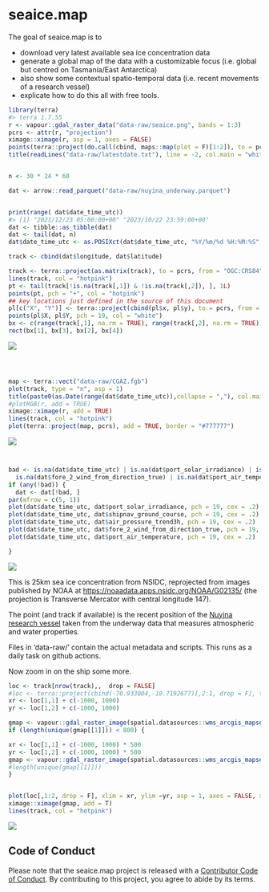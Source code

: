
<!-- README.md is generated from README.Rmd. Please edit that file -->

# seaice.map

<!-- badges: start -->
<!-- [![R-CMD-check](https://github.com/mdsumner/seaice.map/actions/workflows/R-CMD-check.yaml/badge.svg)](https://github.com/mdsumner/seaice.map/actions/workflows/R-CMD-check.yaml)-->
<!-- badges: end -->

The goal of seaice.map is to

- download very latest available sea ice concentration data
- generate a global map of the data with a customizable focus
  (i.e. global but centred on Tasmania/East Antarctica)
- also show some contextual spatio-temporal data (i.e. recent movements
  of a research vessel)
- explicate how to do this all with free tools.

``` r
library(terra)
#> terra 1.7.55
r <- vapour::gdal_raster_data("data-raw/seaice.png", bands = 1:3)
pcrs <- attr(r, "projection")
ximage::ximage(r, asp = 1, axes = FALSE)
points(terra::project(do.call(cbind, maps::map(plot = F)[1:2]), to = pcrs, from = "OGC:CRS84"), pch = ".", col = "#777777")
title(readLines("data-raw/latestdate.txt"), line = -2, col.main = "white")


n <- 30 * 24 * 60

dat <- arrow::read_parquet("data-raw/nuyina_underway.parquet")


print(range( dat$date_time_utc))
#> [1] "2021/12/23 05:00:00+00" "2023/10/22 23:59:00+00"
dat <- tibble::as_tibble(dat)
dat <- tail(dat, n)
dat$date_time_utc <- as.POSIXct(dat$date_time_utc, "%Y/%m/%d %H:%M:%S", tz = "UTC")

track <- cbind(dat$longitude, dat$latitude)

track <- terra::project(as.matrix(track), to = pcrs, from = "OGC:CRS84")
lines(track, col = "hotpink")
pt <- tail(track[!is.na(track[,1]) & !is.na(track[,2]), ], 1L)
points(pt, pch = "+", col = "hotpink")
## key locations just defined in the source of this document
pl[c("X", "Y")] <- terra::project(cbind(pl$x, pl$y), to = pcrs, from = "OGC:CRS84")
points(pl$X, pl$Y, pch = 19, col = "white")
bx <- c(range(track[,1], na.rm = TRUE), range(track[,2], na.rm = TRUE))
rect(bx[1], bx[3], bx[2], bx[4])
```

![](man/figures/README-example-1.png)<!-- -->

``` r



map <- terra::vect("data-raw/CGAZ.fgb")
plot(track, type = "n", asp = 1)
title(paste0(as.Date(range(dat$date_time_utc)),collapse = ","), col.main = "white")
#plotRGB(r, add = TRUE)
ximage::ximage(r, add = TRUE)
lines(track, col = "hotpink")
plot(terra::project(map, pcrs), add = TRUE, border = "#777777")
```

![](man/figures/README-example-2.png)<!-- -->

``` r


bad <- is.na(dat$date_time_utc) | is.na(dat$port_solar_irradiance) | is.na(dat$air_pressure_trend3h) | 
  is.na(dat$fore_2_wind_from_direction_true) | is.na(dat$port_air_temperature)
if (any(!bad)) {
  dat <- dat[!bad, ]
par(mfrow = c(5, 1))
plot(dat$date_time_utc, dat$port_solar_irradiance, pch = 19, cex = .2)
plot(dat$date_time_utc, dat$shipnav_ground_course, pch = 19, cex = .2)
plot(dat$date_time_utc, dat$air_pressure_trend3h, pch = 19, cex = .2)
plot(dat$date_time_utc, dat$fore_2_wind_from_direction_true, pch = 19, cex = .2)
plot(dat$date_time_utc, dat$port_air_temperature, pch = 19, cex = .2)

}
```

![](man/figures/README-example-3.png)<!-- -->

This is 25km sea ice concentration from NSIDC, reprojected from images
published by NOAA at <https://noaadata.apps.nsidc.org/NOAA/G02135/> (the
projection is Transverse Mercator with central longitude 147).

The point (and track if available) is the recent position of the [Nuyina
research vessel](https://www.antarctica.gov.au/nuyina/) taken from the
underway data that measures atmospheric and water properties.

Files in ‘data-raw/’ contain the actual metadata and scripts. This runs
as a daily task on github actions.

Now zoom in on the ship some more.

``` r
loc <- track[nrow(track),,  drop = FALSE]
#loc <- terra::project(cbind(-70.933004,-10.7192677)[,2:1, drop = F], to = pcrs, from = "OGC:CRS84")
xr <- loc[1,1] + c(-1000, 1000) 
yr <- loc[1,2] + c(-1000, 1000) 

gmap <- vapour::gdal_raster_image(spatial.datasources::wms_arcgis_mapserver_ESRI.WorldImagery_tms(), target_ext = c(xr, yr), target_crs = pcrs, target_dim = c(1024, 0))
if (length(unique(gmap[[1]])) < 800) {

xr <- loc[1,1] + c(-1000, 1000) * 500
yr <- loc[1,2] + c(-1000, 1000) * 500
gmap <- vapour::gdal_raster_image(spatial.datasources::wms_arcgis_mapserver_ESRI.WorldImagery_tms(), target_ext = c(xr, yr), target_crs = pcrs, target_dim = c(1024, 0))
#length(unique(gmap[[1]]))
}


plot(loc[,1:2, drop = F], xlim = xr, ylim =yr, asp = 1, axes = FALSE, xlab = "", ylab = "")
ximage::ximage(gmap, add = T)
lines(track, col = "hotpink")
```

![](man/figures/README-zoom-1.png)<!-- -->

## Code of Conduct

Please note that the seaice.map project is released with a [Contributor
Code of
Conduct](https://contributor-covenant.org/version/2/1/CODE_OF_CONDUCT.html).
By contributing to this project, you agree to abide by its terms.
